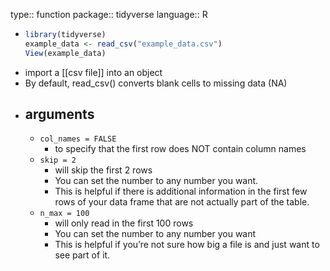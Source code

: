 type:: function
package:: tidyverse
language:: R

- ```R
  library(tidyverse)
  example_data <- read_csv("example_data.csv")
  View(example_data)
  ```
- import a [[csv file]] into an object
- By default, read_csv() converts blank cells to missing data (NA)
- ## arguments
	- `col_names = FALSE`
		- to specify that the first row does NOT contain column names
	- `skip = 2`
		- will skip the first 2 rows
		- You can set the number
		   to any number you want.
		- This is helpful if there is additional information in the first few rows of your data frame that are not actually part of the table.
	- `n_max = 100`
		- will only read in the first 100 rows
		- You can set the number to any number you want
		- This is helpful if you’re not sure how big a file is and just want to see part of it.